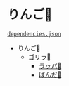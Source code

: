 # りんご🍎

[`dependencies.json`](https://github.com/miyako/Apple/blob/main/Apple/Project/Sources/dependencies.json)

- りんご🍎
  - [ゴリラ🦍](https://github.com/miyako/Gorilla)
    - [ラッパ🎺](https://github.com/miyako/Trumpet)
    - [ぱんだ🐼](https://github.com/miyako/Panda)
